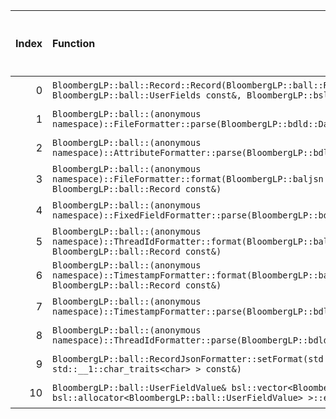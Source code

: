 |   Index | Function                                                                                                                                                  |   Difference in number of lines |   Function size difference in bytes | Disassembly                                                   |   Number of lines in `assume` build |   Number of bytes in `assume` build |   Number of lines in `none` build |   Number of bytes in `none` build |
|--------:|:----------------------------------------------------------------------------------------------------------------------------------------------------------|--------------------------------:|------------------------------------:|:--------------------------------------------------------------|------------------------------------:|------------------------------------:|----------------------------------:|----------------------------------:|
|       0 | `BloombergLP::ball::Record::Record(BloombergLP::ball::RecordAttributes const&, BloombergLP::ball::UserFields const&, BloombergLP::bslma::Allocator*)`     |                              20 |                                  64 | [Assumed](0.assume.s), [Ignored](0.none.s), [Diff](0.diff)    |                                 336 |                             4277008 |                               272 |                           4278640 |
|       1 | `BloombergLP::ball::(anonymous namespace)::FileFormatter::parse(BloombergLP::bdld::DatumMapRef)`                                                          |                              -2 |                                   0 | [Assumed](1.assume.s), [Ignored](1.none.s), [Diff](1.diff)    |                                 256 |                             4302640 |                               256 |                           4306880 |
|       2 | `BloombergLP::ball::(anonymous namespace)::AttributeFormatter::parse(BloombergLP::bdld::DatumMapRef)`                                                     |                              -4 |                                 -16 | [Assumed](2.assume.s), [Ignored](2.none.s), [Diff](2.diff)    |                                 224 |                             4305744 |                               240 |                           4309984 |
|       3 | `BloombergLP::ball::(anonymous namespace)::FileFormatter::format(BloombergLP::baljsn::SimpleFormatter*, BloombergLP::ball::Record const&)`                |                              -4 |                                 -16 | [Assumed](3.assume.s), [Ignored](3.none.s), [Diff](3.diff)    |                                 704 |                             4301936 |                               720 |                           4306160 |
|       4 | `BloombergLP::ball::(anonymous namespace)::FixedFieldFormatter::parse(BloombergLP::bdld::DatumMapRef)`                                                    |                              -4 |                                 -16 | [Assumed](4.assume.s), [Ignored](4.none.s), [Diff](4.diff)    |                                 224 |                             4300800 |                               240 |                           4304960 |
|       5 | `BloombergLP::ball::(anonymous namespace)::ThreadIdFormatter::format(BloombergLP::baljsn::SimpleFormatter*, BloombergLP::ball::Record const&)`            |                              -4 |                                 -16 | [Assumed](5.assume.s), [Ignored](5.none.s), [Diff](5.diff)    |                                 176 |                             4301168 |                               192 |                           4305344 |
|       6 | `BloombergLP::ball::(anonymous namespace)::TimestampFormatter::format(BloombergLP::baljsn::SimpleFormatter*, BloombergLP::ball::Record const&)`           |                              -4 |                                 -16 | [Assumed](6.assume.s), [Ignored](6.none.s), [Diff](6.diff)    |                                 704 |                             4299136 |                               720 |                           4303264 |
|       7 | `BloombergLP::ball::(anonymous namespace)::TimestampFormatter::parse(BloombergLP::bdld::DatumMapRef)`                                                     |                              -4 |                                 -16 | [Assumed](7.assume.s), [Ignored](7.none.s), [Diff](7.diff)    |                                 752 |                             4299840 |                               768 |                           4303984 |
|       8 | `BloombergLP::ball::(anonymous namespace)::ThreadIdFormatter::parse(BloombergLP::bdld::DatumMapRef)`                                                      |                              -5 |                                 -32 | [Assumed](8.assume.s), [Ignored](8.none.s), [Diff](8.diff)    |                                 320 |                             4301344 |                               352 |                           4305536 |
|       9 | `BloombergLP::ball::RecordJsonFormatter::setFormat(std::__1::basic_string_view<char, std::__1::char_traits<char> > const&)`                               |                              -7 |                                 -16 | [Assumed](9.assume.s), [Ignored](9.none.s), [Diff](9.diff)    |                                1456 |                             4293920 |                              1472 |                           4298032 |
|      10 | `BloombergLP::ball::UserFieldValue& bsl::vector<BloombergLP::ball::UserFieldValue, bsl::allocator<BloombergLP::ball::UserFieldValue> >::emplace_back<>()` |                            -102 |                                -352 | [Assumed](10.assume.s), [Ignored](10.none.s), [Diff](10.diff) |                                 528 |                             4283616 |                               880 |                           4285408 |